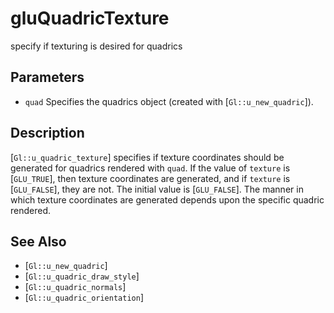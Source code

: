 # gluQuadricTexture
specify if texturing is desired for quadrics

## Parameters
- `quad`
  Specifies the quadrics object (created with [`Gl::u_new_quadric`]).

## Description
[`Gl::u_quadric_texture`] specifies if texture coordinates should be
  generated for quadrics rendered with `quad`. If the value of `texture`
  is [`GLU_TRUE`], then texture coordinates are generated, and if
  `texture` is [`GLU_FALSE`], they are not. The initial value is
  [`GLU_FALSE`].
The manner in which texture coordinates are generated depends upon the
  specific quadric rendered.

## See Also
- [`Gl::u_new_quadric`]
- [`Gl::u_quadric_draw_style`]
- [`Gl::u_quadric_normals`]
- [`Gl::u_quadric_orientation`]
